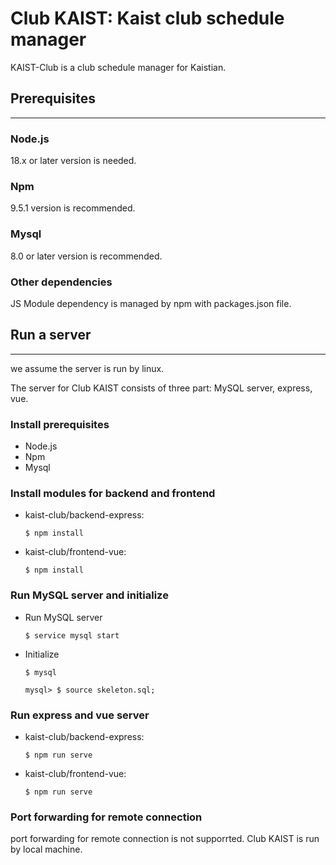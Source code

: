 # Club KAIST: Kaist club schedule manager
KAIST-Club is a club schedule manager for Kaistian.

## Prerequisites
---
### Node.js
18.x or later version is needed.
### Npm
9.5.1 version is recommended.
### Mysql
8.0 or later version is recommended.
### Other dependencies
JS Module dependency is managed by npm with packages.json file.
## Run a server
---
we assume the server is run by linux.

 The server for Club KAIST consists of three part: MySQL server, express, vue.
### Install prerequisites
- Node.js
- Npm
- Mysql
### Install modules for backend and frontend
- kaist-club/backend-express:

  ```$ npm install```

- kaist-club/frontend-vue:

  ```$ npm install```
### Run MySQL server and initialize
- Run MySQL server
  
  ```$ service mysql start```
- Initialize

  ```$ mysql ```

  ```mysql> $ source skeleton.sql;```

### Run express and vue server
- kaist-club/backend-express:

  ```$ npm run serve```

- kaist-club/frontend-vue:

  ```$ npm run serve```
### Port forwarding for remote connection
port forwarding for remote connection is not supporrted.
Club KAIST is run by local machine.